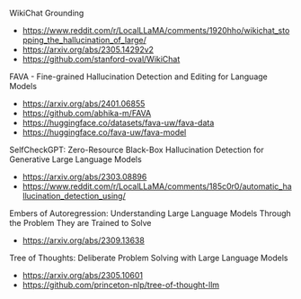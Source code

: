 WikiChat Grounding
- https://www.reddit.com/r/LocalLLaMA/comments/1920hho/wikichat_stopping_the_hallucination_of_large/
- https://arxiv.org/abs/2305.14292v2
- https://github.com/stanford-oval/WikiChat

FAVA - Fine-grained Hallucination Detection and Editing for Language Models
- https://arxiv.org/abs/2401.06855
- https://github.com/abhika-m/FAVA
- https://huggingface.co/datasets/fava-uw/fava-data
- https://huggingface.co/fava-uw/fava-model

SelfCheckGPT: Zero-Resource Black-Box Hallucination Detection for Generative Large Language Models
- https://arxiv.org/abs/2303.08896
- https://www.reddit.com/r/LocalLLaMA/comments/185c0r0/automatic_hallucination_detection_using/

Embers of Autoregression: Understanding Large Language Models Through the Problem They are Trained to Solve
- https://arxiv.org/abs/2309.13638

Tree of Thoughts: Deliberate Problem Solving with Large Language Models
- https://arxiv.org/abs/2305.10601
- https://github.com/princeton-nlp/tree-of-thought-llm